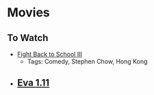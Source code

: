 # Movies

## To Watch

- [Fight Back to School III](https://en.wikipedia.org/wiki/Fight_Back_to_School_III)
  - Tags: Comedy, Stephen Chow, Hong Kong 
- [Eva 1.11](https://www.amazon.com/EVANGELION-1-11-YOU-ARE-ALONE/dp/B08SVQGSF3/ref=sr_1_1?dchild=1&keywords=evangelion&qid=1630063704&s=instant-video&sr=1-1)
  - 